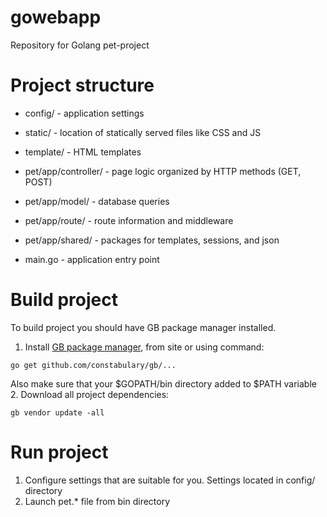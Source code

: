 # gowebapp
Repository for Golang pet-project

# Project structure
- config/       - application settings
- static/       - location of statically served files like CSS and JS
- template/     - HTML templates

- pet/app/controller/   - page logic organized by HTTP methods (GET, POST)
- pet/app/model/        - database queries
- pet/app/route/        - route information and middleware
- pet/app/shared/       - packages for templates, sessions, and json

- main.go   - application entry point

# Build project
To build project you should have GB package manager installed.
1. Install [GB package manager](https://getgb.io/), from site or using command:
```
go get github.com/constabulary/gb/...
```
Also make sure that your $GOPATH/bin directory added to $PATH variable
2. Download all project dependencies:
```
gb vendor update -all
```

# Run project
1. Configure settings that are suitable for you. Settings located in config/ directory
2. Launch pet.* file from bin directory